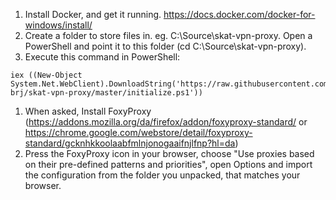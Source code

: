 1.	Install Docker, and get it running. https://docs.docker.com/docker-for-windows/install/ 
1.	Create a folder to store files in. eg. C:\Source\skat-vpn-proxy. Open a PowerShell and point it to this folder (cd C:\Source\skat-vpn-proxy).
1.	Execute this command in PowerShell:  
```
iex ((New-Object System.Net.WebClient).DownloadString('https://raw.githubusercontent.com/nc-brj/skat-vpn-proxy/master/initialize.ps1'))
```
1.	When asked, Install FoxyProxy (https://addons.mozilla.org/da/firefox/addon/foxyproxy-standard/ or https://chrome.google.com/webstore/detail/foxyproxy-standard/gcknhkkoolaabfmlnjonogaaifnjlfnp?hl=da) 
1.	Press the FoxyProxy icon in your browser, choose "Use proxies based on their pre-defined patterns and priorities", open Options and import the configuration from the folder you unpacked, that matches your browser.

